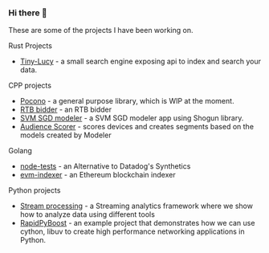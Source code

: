 ### Hi there 👋

These are some of the projects I have been working on. 


Rust Projects

- [Tiny-Lucy](https://bitbucket.org/nomadini/tiny-lucy/src/main/) - a small search engine exposing api to index and search your data.
  
CPP projects

- [Pocono](https://bitbucket.org/nomadini/pocono/src/master/) - a general purpose library, which is WIP at the moment.
- [RTB bidder](https://bitbucket.org/nomadini/bidder/src/master/) - an RTB bidder
- [SVM SGD modeler](https://bitbucket.org/nomadini/modeler/src/master/) - a SVM SGD modeler app using Shogun library.
- [Audience Scorer](https://bitbucket.org/nomadini/scorer/src/master/) - scores devices and creates segments based on the models created by Modeler

Golang

- [node-tests](https://bitbucket.org/nomadini/node-test/src/master/) - an Alternative to Datadog's Synthetics
- [evm-indexer](https://bitbucket.org/nomadini/evm-indexer/src/master/) - an Ethereum blockchain indexer

Python projects

- [Stream processing](https://bitbucket.org/nomadini/streamprocessing/src/master/) -  a Streaming analytics framework where we show how to analyze data using different tools
- [RapidPyBoost](https://bitbucket.org/nomadini/rapidpyboost/src/master/) - an example project that demonstrates how we can use cython, libuv to create high performance networking applications in Python.

<!--
**taabodim/taabodim** is a ✨ _special_ ✨ repository because its `README.md` (this file) appears on your GitHub profile.

Here are some ideas to get you started:

- 🔭 I’m currently working on ...
- 🌱 I’m currently learning ...
- 👯 I’m looking to collaborate on ...
- 🤔 I’m looking for help with ...
- 💬 Ask me about ...
- 📫 How to reach me: ...
- 😄 Pronouns: ...
- ⚡ Fun fact: ...
-->
